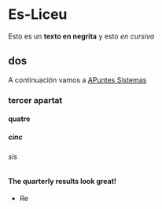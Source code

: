 # Es-Liceu
Esto es un **texto en negrita** y esto *en cursiva*
## dos
A continuación vamos a [APuntes Sistemas](sistemas) 
### tercer apartat
#### quatre
##### cinc
###### sis

#### The quarterly results look great!

- Re
